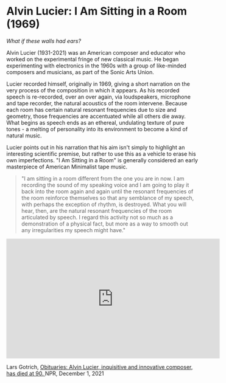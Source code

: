 <link href="../../markdown.css" rel="stylesheet"></link> 

# Alvin Lucier: I Am Sitting in a Room (1969)
*What if these walls had ears?*

Alvin Lucier (1931-2021) was an American composer and educator who worked on the experimental fringe of new classical music. He began experimenting with electronics in the 1960s with a group of like-minded composers and musicians, as part of the Sonic Arts Union.

Lucier recorded himself, originally in 1969, giving a short narration on the very process of the composition in which it appears. As his recorded speech is re-recorded, over an over again, via loudspeakers, microphone and tape recorder, the natural acoustics of the room intervene. Because each room has certain natural resonant frequencies due to size and geometry, those frequencies are accentuated while all others die away. What begins as speech ends as an ethereal, undulating texture of pure tones - a melting of personality into its environment to become a kind of natural music.

Lucier points out in his narration that his aim isn't simply to highlight an interesting scientific premise, but rather to use this as a vehicle to erase his own imperfections. "I Am Sitting in a Room" is generally considered an early masterpiece of American Minimalist tape music.

> "I am sitting in a room different from the one you are in now. I am recording the sound of my speaking voice and I am going to play it back into the room again and again until the resonant frequencies of the room reinforce themselves so that any semblance of my speech, with perhaps the exception of rhythm, is destroyed. What you will hear, then, are the natural resonant frequencies of the room articulated by speech. I regard this activity not so much as a demonstration of a physical fact, but more as a way to smooth out any irregularities my speech might have."

<iframe width="560" height="315" src="https://www.youtube.com/embed/fAxHlLK3Oyk?si=tjr-4wc8fJALb8aR" title="YouTube video player" frameborder="0" allow="accelerometer; autoplay; clipboard-write; encrypted-media; gyroscope; picture-in-picture; web-share" referrerpolicy="strict-origin-when-cross-origin" allowfullscreen></iframe><p></p>


Lars Gotrich, <a href="https://www.npr.org/2021/12/01/1060591230/alvin-lucier-inquisitive-and-innovative-composer-has-died-at-90" target = "_blank">Obituaries: Alvin Lucier, inquisitive and innovative composer, has died at 90. </a> NPR, December 1, 2021
